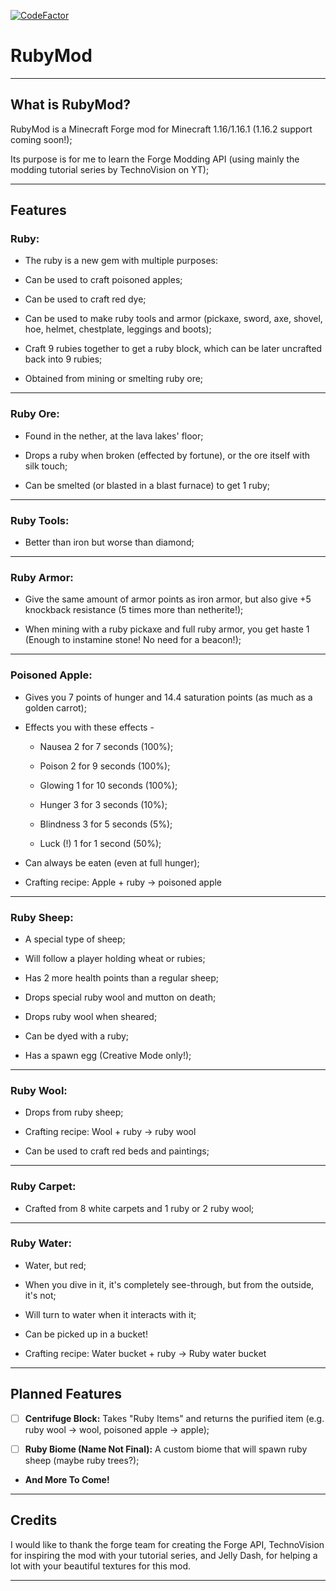 [![CodeFactor](https://www.codefactor.io/repository/github/theonlytails/rubymod/badge)](https://www.codefactor.io/repository/github/theonlytails/rubymod)

# RubyMod
-----------------------
## What is RubyMod?

RubyMod is a Minecraft Forge mod for Minecraft 1.16/1.16.1 (1.16.2 support coming soon!);

Its purpose is for me to learn the Forge Modding API (using mainly the modding tutorial series by TechnoVision on YT);

---

## Features       

### Ruby:
- The ruby is a new gem with multiple purposes:

- Can be used to craft poisoned apples;

- Can be used to craft red dye;

- Can be used to make ruby tools and armor (pickaxe, sword, axe, shovel, hoe, helmet, chestplate, leggings and boots);

- Craft 9 rubies together to get a ruby block, which can be later uncrafted back into 9 rubies;

- Obtained from mining or smelting ruby ore;

---

### Ruby Ore:

- Found in the nether, at the lava lakes' floor;

- Drops a ruby when broken (effected by fortune), or the ore itself with silk touch;

- Can be smelted (or blasted in a blast furnace) to get 1 ruby;

---

### Ruby Tools:

- Better than iron but worse than diamond;

---

### Ruby Armor:

- Give the same amount of armor points as iron armor, but also give +5 knockback resistance (5 times more than netherite!);

- When mining with a ruby pickaxe and full ruby armor, you get haste 1 (Enough to instamine stone! No need for a beacon!);

---

### Poisoned Apple:

- Gives you 7 points of hunger and 14.4 saturation points (as much as a golden carrot);

- Effects you with these effects - 

  - Nausea 2 for 7 seconds (100%);

  - Poison 2 for 9 seconds (100%);

  - Glowing 1 for 10 seconds (100%);

  - Hunger 3 for 3 seconds (10%);

  - Blindness 3 for 5 seconds (5%);

  - Luck (!) 1 for 1 second (50%);

- Can always be eaten (even at full hunger);

- Crafting recipe: Apple + ruby -> poisoned apple

---

### Ruby Sheep:

- A special type of sheep;

- Will follow a player holding wheat or rubies;

- Has 2 more health points than a regular sheep;

- Drops special ruby wool and mutton on death;

- Drops ruby wool when sheared;

- Can be dyed with a ruby;

- Has a spawn egg (Creative Mode only!);

---

### Ruby Wool:

- Drops from ruby sheep;

- Crafting recipe: Wool + ruby -> ruby wool

- Can be used to craft red beds and paintings;

---

### Ruby Carpet:

- Crafted from 8 white carpets and 1 ruby or 2 ruby wool;

---

### Ruby Water:

- Water, but red;

- When you dive in it, it's completely see-through, but from the outside, it's not;

- Will turn to water when it interacts with it;

- Can be picked up in a bucket!

- Crafting recipe: Water bucket + ruby -> Ruby water bucket

---

## Planned Features

- [ ] **Centrifuge Block:** Takes "Ruby Items" and returns the purified item (e.g. ruby wool -> wool, poisoned apple -> apple);

- [ ] **Ruby Biome (Name Not Final):** A custom biome that will spawn ruby sheep (maybe ruby trees?);

- **And More To Come!** 
---

## Credits

I would like to thank the forge team for creating the Forge API, TechnoVision for inspiring the mod with your tutorial series, and Jelly Dash, for helping a lot with your beautiful textures for this mod.

---
